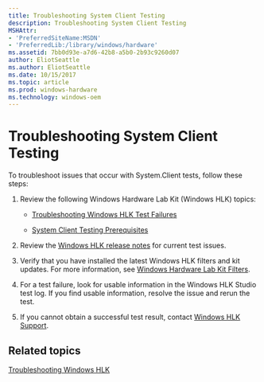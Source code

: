 ```yaml
---
title: Troubleshooting System Client Testing
description: Troubleshooting System Client Testing
MSHAttr:
- 'PreferredSiteName:MSDN'
- 'PreferredLib:/library/windows/hardware'
ms.assetid: 7bb0d93e-a7d6-42b8-a5b0-2b93c9260d07
author: EliotSeattle
ms.author: EliotSeattle
ms.date: 10/15/2017
ms.topic: article
ms.prod: windows-hardware
ms.technology: windows-oem
---
```


# Troubleshooting System Client Testing


To troubleshoot issues that occur with System.Client tests, follow these steps:

1.  Review the following Windows Hardware Lab Kit (Windows HLK) topics:

    -   [Troubleshooting Windows HLK Test Failures](..\user\troubleshooting-windows-hlk-test-failures.md)

    -   [System Client Testing Prerequisites](system-client-testing-prerequisites.md)

2.  Review the [Windows HLK release notes](http://go.microsoft.com/fwlink/?LinkID=236110) for current test issues.

3.  Verify that you have installed the latest Windows HLK filters and kit updates. For more information, see [Windows Hardware Lab Kit Filters](..\user\windows-hardware-lab-kit-filters.md).

4.  For a test failure, look for usable information in the Windows HLK Studio test log. If you find usable information, resolve the issue and rerun the test.

5.  If you cannot obtain a successful test result, contact [Windows HLK Support](..\user\windows-hlk-support.md).

## <span id="related_topics"></span>Related topics


[Troubleshooting Windows HLK](..\user\troubleshooting-windows-hlk.md)

 

 







